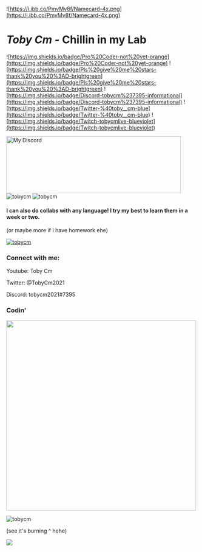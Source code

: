 
![https://i.ibb.co/PmvMv8f/Namecard-4x.png](https://i.ibb.co/PmvMv8f/Namecard-4x.png)

# ***Toby Cm*** - Chillin in my Lab

![https://img.shields.io/badge/Pro%20Coder-not%20yet-orange](https://img.shields.io/badge/Pro%20Coder-not%20yet-orange)
![https://img.shields.io/badge/Pls%20give%20me%20stars-thank%20you%20%3AD-brightgreen](https://img.shields.io/badge/Pls%20give%20me%20stars-thank%20you%20%3AD-brightgreen)
![https://img.shields.io/badge/Discord-tobycm%237395-informational](https://img.shields.io/badge/Discord-tobycm%237395-informational)
![https://img.shields.io/badge/Twitter-%40toby__cm-blue](https://img.shields.io/badge/Twitter-%40toby__cm-blue)
![https://img.shields.io/badge/Twitch-tobycmlive-blueviolet](https://img.shields.io/badge/Twitch-tobycmlive-blueviolet)

<a href="https://discord.com/users/487597510559531009">
<img src="https://toby-badge-thing-xd.tobycm.ga/badge_hehe" width="460" height="150" alt="My Discord">
</a>

<div>
  <img src="https://github-readme-stats.vercel.app/api?username=tobycm&show_icons=true&locale=en" alt="tobycm" />
  <img style="max-width: 100%;" src="https://github-readme-stats.vercel.app/api/top-langs?username=tobycm&show_icons=true&locale=en&layout=compact" alt="tobycm" />
</div>
  
<h4>I can also do collabs with any language! I try my best to learn them in a week or two.</h4><p>(or maybe more if I have homework ehe)</p>

<p align="left"> <a href="https://github.com/ryo-ma/github-profile-trophy"><img src="https://github-profile-trophy.vercel.app/?username=tobycm" alt="tobycm" /></a> </p>

### Connect with me:

Youtube: Toby Cm

Twitter: @TobyCm2021

Discord: tobycm2021#7395

### Codin'

<a href="https://wakatime.com"><img width=500 src="https://wakatime.com/share/@61af32c7-8c4b-4112-a0e7-c00611659d19/7361cc6c-3ef0-4ba3-bd01-89e05e2170e1.png" /></a>

<p><img align="center" src="https://github-readme-streak-stats.herokuapp.com/?user=tobycm&" alt="tobycm" /></p>

(see it's burning ^ hehe)

[![](https://visitcount.itsvg.in/api?id=tobycm&label=Profile%20Views&pretty=true)](https://visitcount.itsvg.in)
